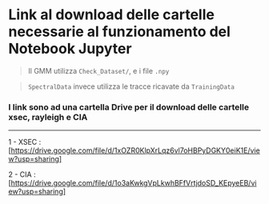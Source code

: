 # Link al download delle cartelle necessarie al funzionamento del Notebook Jupyter 

> Il GMM utilizza `Check_Dataset/`, e i file `.npy`

> `SpectralData` invece utilizza le tracce ricavate da `TrainingData`

### I link sono ad una cartella Drive per il download delle cartelle xsec, rayleigh e CIA

---


1 - XSEC : [https://drive.google.com/file/d/1xOZR0KlpXrLqz6vl7oHBPyDGKY0eiK1E/view?usp=sharing]

2 - CIA : [https://drive.google.com/file/d/1o3aKwkgVpLkwhBFfVrtjdoSD_KEpyeEB/view?usp=sharing]
